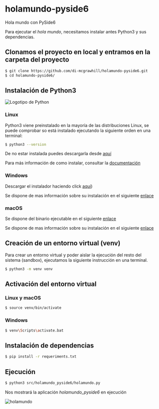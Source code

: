 # holamundo-pyside6

Hola mundo con PySide6

Para ejecutar el *hola mundo*, necesitamos instalar antes Python3 y sus dependencias.

## Clonamos el proyecto en local y entramos en la carpeta del proyecto


```bash
$ git clone https://github.com/di-mcgrawhill/holamundo-pyside6.git
$ cd holamundo-pyside6/
```
## Instalación de Python3
![Logotipo de Python](https://es.schoolofdata.org/files/2017/07/python-logo-master-v3-TM-flattened.png)

### Linux
Python3 viene preinstalado en la mayoría de las distribuciones Linux, se puede comprobar so está instalado ejecutando la siguiente
orden en una terminal:
```bash
$ python3 --version
```
De no estar instalada puedes descargarla desde [aquí](https://www.python.org/downloads/)

Para más información de como instalar, consultar la [documentación](https://docs.python.org/3/)

### Windows
Descargar el instalador haciendo click [aquí](https://www.python.org/ftp/python/3.13.2/python-3.13.2-amd64.exe))

Se dispone de mas información sobre su instalación en el siguiente [enlace](https://www.python.org/downloads/windows/)

### macOS
Se dispone del binario ejecutable en el siguiente [enlace](https://www.python.org/ftp/python/3.13.2/python-3.13.2-macos11.pkg)

Se dispone de mas información sobre su instalación en el siguiente [enlace](https://www.python.org/downloads/release/python-3132/)

## Creación de un entorno virtual (venv)
Para crear un entorno virtual y poder aislar la ejecución del resto del sistema (sandbox), ejecutamos la siguiente instrucción en una
terminal.
```bash
$ python3 -m venv venv
```
## Activación del entorno virtual
### Linux y macOS
```bash
$ source venv/bin/activate
```
### Windows
```bash
$ venv\Scripts\activate.bat
```
## Instalación de dependencias
```bash
$ pip install -r requeriments.txt
```
## Ejecución
```bash
$ python3 src/holamundo_pyside6/holamundo.py
```
Nos mostrará la aplicación *holamundo_pyside6* en ejecución

![holamundo](https://doc.qt.io/qtcreator/images/qtcreator-new-qt-for-python-app-widgets-ready.webp)





